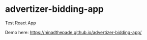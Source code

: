 # advertizer-bidding-app
Test React App


Demo here:  https://ninadthepade.github.io/advertizer-bidding-app/